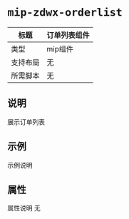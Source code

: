 # `mip-zdwx-orderlist`

标题|订单列表组件
----|----
类型|mip组件
支持布局|无
所需脚本|无

## 说明

展示订单列表

## 示例

示例说明
<mip-zdwx-orderlist></mip-zdwx-orderlist>

## 属性

属性说明
无